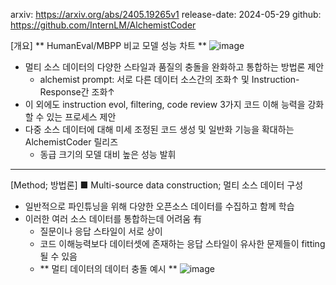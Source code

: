 arxiv: https://arxiv.org/abs/2405.19265v1
release-date: 2024-05-29
github: https://github.com/InternLM/AlchemistCoder

[개요]
** HumanEval/MBPP 비교 모델 성능 차트 ** ![image](https://github.com/user-attachments/assets/5a427d06-3ce2-4f31-a6ea-5350d83464ac)

- 멀티 소스 데이터의 다양한 스타일과 품질의 충돌을 완화하고 통합하는 방법론 제안
  - alchemist prompt: 서로 다른 데이터 소스간의 조화↑ 및 Instruction-Response간 조화↑
- 이 외에도 instruction evol, filtering, code review 3가지 코드 이해 능력을 강화할 수 있는 프로세스 제안
- 다중 소스 데이터에 대해 미세 조정된 코드 생성 및 일반화 기능을 확대하는 AlchemistCoder 릴리즈
  - 동급 크기의 모델 대비 높은 성능 발휘

---

[Method; 방법론]
■ Multi-source data construction; 멀티 소스 데이터 구성
- 일반적으로 파인튜닝을 위해 다양한 오픈소스 데이터를 수집하고 함께 학습
- 이러한 여러 소스 데이터를 통합하는데 어려움 有
  - 질문이나 응답 스타일이 서로 상이
  - 코드 이해능력보다 데이터셋에 존재하는 응답 스타일이 유사한 문제들이 fitting될 수 있음
  - ** 멀티 데이터의 데이터 충돌 예시 ** ![image](https://github.com/user-attachments/assets/b6fe47f9-8001-4876-98e1-4c60e44ebafa)

